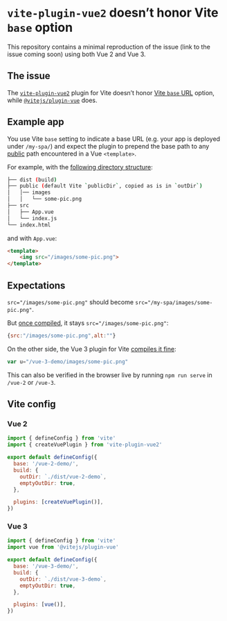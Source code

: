 # `vite-plugin-vue2` doesn’t honor Vite `base` option

This repository contains a minimal reproduction of the issue (link to the issue coming soon) using both Vue 2 and Vue 3.

## The issue

The [`vite-plugin-vue2`](npmjs.com/package/vite-plugin-vue2) plugin for Vite doesn’t honor [Vite `base` URL](https://vitejs.dev/config/#base) option, while [`@vitejs/plugin-vue`](https://www.npmjs.com/package/@vitejs/plugin-vue) does.

## Example app

You use Vite `base` setting to indicate a base URL (e.g. your app is deployed under `/my-spa/`) and expect the plugin to prepend the base path to any [public](https://vitejs.dev/config/#publicdir) path encountered in a Vue `<template>`.

For example, with the [following directory structure](/vue-2):

```bash
├── dist (build)
├── public (default Vite `publicDir`, copied as is in `outDir`)
│   │── images
│   │   └── some-pic.png
├── src
│   ├── App.vue
│   └── index.js
└── index.html
```

and with `App.vue`:

```html
<template>
    <img src="/images/some-pic.png">
</template>
```

## Expectations

`src="/images/some-pic.png"` should become `src="/my-spa/images/some-pic.png"`.

But [once compiled](vue-2/dist/vue-2-demo/assets/index.111647f0.js), it stays `src="/images/some-pic.png"`:

```js
{src:"/images/some-pic.png",alt:""}
```

On the other side, the Vue 3 plugin for Vite [compiles it fine](vue-3/dist/vue-3-demo/assets/index.1971754a.js):

```js
var u="/vue-3-demo/images/some-pic.png"
````

This can also be verified in the browser live by running `npm run serve` in `/vue-2` or `/vue-3`.

## Vite config

### Vue 2

```js
import { defineConfig } from 'vite'
import { createVuePlugin } from 'vite-plugin-vue2'

export default defineConfig({
  base: '/vue-2-demo/',
  build: {
    outDir: `./dist/vue-2-demo`,
    emptyOutDir: true,
  },

  plugins: [createVuePlugin()],
})
```

### Vue 3

```js
import { defineConfig } from 'vite'
import vue from '@vitejs/plugin-vue'

export default defineConfig({
  base: '/vue-3-demo/',
  build: {
    outDir: `./dist/vue-3-demo`,
    emptyOutDir: true,
  },

  plugins: [vue()],
})
```
